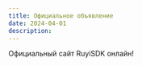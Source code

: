 ```yaml
---
title: Официальное объявление
date: 2024-04-01
description:
---
```


Официальный сайт RuyiSDK онлайн!